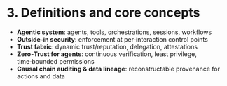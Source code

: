 # 3. Definitions and core concepts
- **Agentic system**: agents, tools, orchestrations, sessions, workflows
- **Outside‑in security**: enforcement at per‑interaction control points
- **Trust fabric**: dynamic trust/reputation, delegation, attestations
- **Zero‑Trust for agents**: continuous verification, least privilege, time‑bounded permissions
- **Causal chain auditing & data lineage**: reconstructable provenance for actions and data

